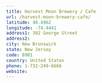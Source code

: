 ```yaml
---
title: Harvest Moon Brewery / Cafe
url: /harvest-moon-brewery-cafe/
latitude: 40.4962
longitude: -74.4441
address1: 392 George Street
address2: 
city: New Brunswick
state: New Jersey
code: 8901
country: United States
phone: 1-732-249-6666
website: 
---
```


